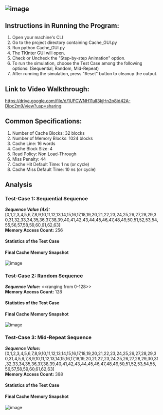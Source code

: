 ![image](https://github.com/charlsantiago/CSC512_4BSA_LRU/assets/77201252/f3e02ac3-3acb-42a3-acf2-e69a967c6b50)
----
## Instructions in Running the Program:
1. Open your machine's CLI
2. Go to the project directory containing Cache_GUI.py
3. Run python Cache_GUI.py
4. The TKinter GUI will open.
5. Check or Uncheck the "Step-by-step Animation" option.
6. To run the simulation, choose the Test Case among the following options: (Sequential, Random, Mid-Repeat)
7. After running the simulation, press "Reset" button to cleanup the output.


## Link to Video Walkthrough:
https://drive.google.com/file/d/1UFCWNH11ulI3kjHn2p8id42A-Dlpc2m9/view?usp=sharing


## Common Specifications:
1. Number of Cache Blocks: 32 blocks
2. Number of Memory Blocks: 1024 blocks
3. Cache Line: 16 words
4. Cache Block Size: 4
5. Read Policy: Non Load-Through
6. Miss Penalty: 44
7. Cache Hit Default Time: 1 ns (or cycle)
8. Cache Miss Default Time: 10 ns (or cycle)

## Analysis
### **Test-Case 1: Sequential Sequence**
***Sequence Value (4x):*** [0,1,2,3,4,5,6,7,8,9,10,11,12,13,14,15,16,17,18,19,20,21,22,23,24,25,26,27,28,29,30,31,32,33,34,35,36,37,38,39,40,41,42,43,44,45,46,47,48,49,50,51,52,53,54,55,56,57,58,59,60,61,62,63]<br>
**Memory Access Count:** 256

#### Statistics of the Test Case

#### Final Cache Memory Snapshot
![image](https://github.com/charlsantiago/CSC512_4BSA_LRU/assets/77201252/4dff2a26-dd7a-4f49-ac8c-bf75b5123c02)


### **Test-Case 2: Random Sequence**
***Sequence Value:*** <<ranging from 0-128>><br>
**Memory Access Count:** 128

#### Statistics of the Test Case

#### Final Cache Memory Snapshot
![image](https://github.com/charlsantiago/CSC512_4BSA_LRU/assets/77201252/a436b6d7-4c49-4e9c-8392-f3ec263beadd)



### **Test-Case 3: Mid-Repeat Sequence**
***Sequence Value:*** [0,1,2,3,4,5,6,7,8,9,10,11,12,13,14,15,16,17,18,19,20,21,22,23,24,25,26,27,28,29,30,31,4,5,6,7,8,9,10,11,12,13,14,15,16,17,18,19,20,21,22,23,24,25,26,27,28,29,30,31,32,33,34,35,36,37,38,39,40,41,42,43,44,45,46,47,48,49,50,51,52,53,54,55,56,57,58,59,60,61,62,63]<br>
**Memory Access Count:** 368

#### Statistics of the Test Case

#### Final Cache Memory Snapshot
![image](https://github.com/charlsantiago/CSC512_4BSA_LRU/assets/77201252/88d031e2-50fa-46b4-8aa0-d46985c9807c)




